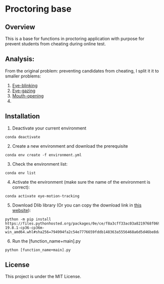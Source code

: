 # Proctoring base

## Overview 

This is a base for functions in proctoring application with purpose for prevent students from cheating during online test. 

## Analysis: 
From the original problem: preventing candidates from cheating, I split it it to smaller problems: 

1. [Eye-blinking](docs/Eye_blinking/)
2. [Eye-gazing](docs/Eye_gazing/)
3. [Mouth-opening](docs/Mouth_opening/)
4. 





## Installation
1. Deactivate your current environment 
```
conda deactivate 
```
2. Create a new environment and download the prerequisite
```
conda env create -f environment.yml
```

3. Check the environment list: 
```
conda env list
```
4. Activate the environment (make sure the name of the environment is correct): 
```
conda activate eye-motion-tracking
```
5. Download Dlib library (Or you can copy the download link in [this website](https://pypi.org/simple/dlib/)):
```
python -m pip install https://files.pythonhosted.org/packages/0e/ce/f8a3cff33ac03a8219768f0694c5d703c8e037e6aba2e865f9bae22ed63c/dlib-19.8.1-cp36-cp36m-win_amd64.whl#sha256=794994fa2c54e7776659fddb148363a5556468a6d5d46be8dad311722d54bfcf
```
6. Run the [function_name+main].py
```
python [function_name+main].py
```

## License

This project is under the MIT License. 